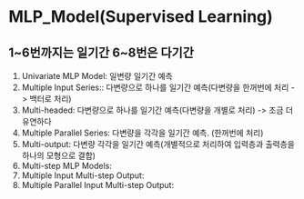 # MLP_Model(Supervised Learning)
## 1~6번까지는 일기간 6~8번은 다기간
1. Univariate MLP Model: 일변량 일기간 예측 
2. Multiple Input Series:: 다변량으로 하나를 일기간 예측(다변량을 한꺼번에 처리 -> 백터로 처리)
3. Multi-headed: 다변량으로 하나를 일기간 예측(다변량을 개별로 처리) -> 조금 더 유연하다
4. Multiple Parallel Series: 다변량을 각각을 일기간 예측. (한꺼번에 처리)
5. Multi-output: 다변량 각각을 일기간 예측(개별적으로 처리하여 입력층과 출력층을 하나의 모형으로 결합)
6. Multi-step MLP Models:
7. Multiple Input Multi-step Output:
8. Multiple Parallel Input Multi-step Output:
